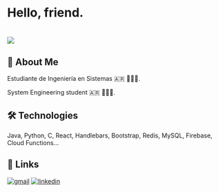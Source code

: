 
# Hello, friend.
# ![](https://media.tenor.com/_HPofCxgZcAAAAAM/mr-robot-elliot-alderson.gif)




## 👾 About Me
Estudiante de Ingeniería en Sistemas 🇦🇷 💙🤍💙.

System Engineering student 🇦🇷 💙🤍💙.
## 🛠 Technologies
Java, Python, C, React, Handlebars, Bootstrap, Redis, MySQL, Firebase, Cloud Functions...


## 🔗 Links
[![gmail](https://img.shields.io/badge/Gmail-D14836?style=for-the-badge&logo=gmail&logoColor=white)](thiagomartincabreralavezzi@gmail.com)
[![linkedin](https://img.shields.io/badge/linkedin-0A66C2?style=for-the-badge&logo=linkedin&logoColor=white)](https://www.linkedin.com/in/th-cabrera-lavezzi/)
